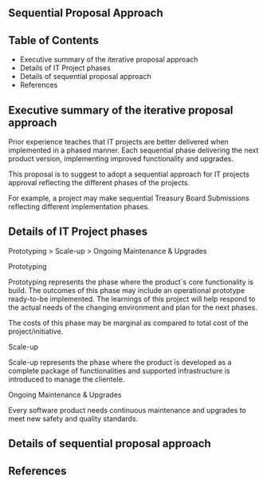 ## Sequential Proposal Approach

## Table of Contents
- Executive summary of the iterative proposal approach 
- Details of IT Project phases
- Details of sequential proposal approach 
- References

## Executive summary of the iterative proposal approach

Prior experience teaches that IT projects are better delivered when implemented in a phased manner. Each sequential phase delivering the next product version, implementing improved functionality and upgrades.

This proposal is to suggest to adopt a sequential approach for IT projects approval reflecting the different phases of the projects.  

For example, a project may make sequential Treasury Board Submissions reflecting different implementation phases.

## Details of IT Project phases

Prototyping > Scale-up > Ongoing Maintenance & Upgrades

Prototyping

Prototyping represents the phase where the product`s core functionality is build. The outcomes of this phase may include an operational prototype ready-to-be implemented. The learnings of this project will help respond to the actual needs of the changing environment and plan for the next phases.

The costs of this phase may be marginal as compared to total cost of the project/initiative.

Scale-up 

Scale-up represents the phase where the product is developed as a complete package of functionalities and supported infrastructure is introduced to manage the clientele. 

Ongoing Maintenance & Upgrades 

Every software product needs continuous maintenance and upgrades to meet new safety and quality standards.

## Details of sequential proposal approach



## References
